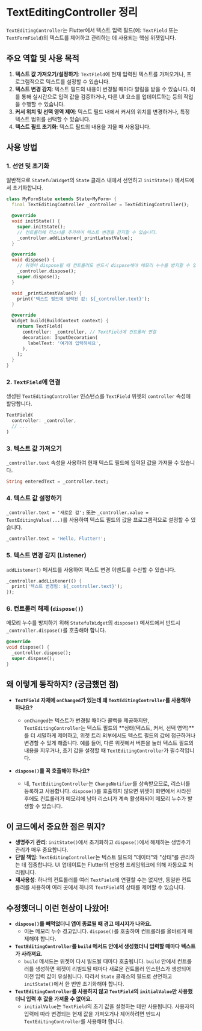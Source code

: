 # TextEditingController 정리

`TextEditingController`는 Flutter에서 텍스트 입력 필드(예: `TextField` 또는 `TextFormField`)의 텍스트를 제어하고 관리하는 데 사용되는 핵심 위젯입니다.

## 주요 역할 및 사용 목적

1.  **텍스트 값 가져오기/설정하기**: `TextField`에 현재 입력된 텍스트를 가져오거나, 프로그램적으로 텍스트를 설정할 수 있습니다.
2.  **텍스트 변경 감지**: 텍스트 필드의 내용이 변경될 때마다 알림을 받을 수 있습니다. 이를 통해 실시간으로 입력 값을 검증하거나, 다른 UI 요소를 업데이트하는 등의 작업을 수행할 수 있습니다.
3.  **커서 위치 및 선택 영역 제어**: 텍스트 필드 내에서 커서의 위치를 변경하거나, 특정 텍스트 범위를 선택할 수 있습니다.
4.  **텍스트 필드 초기화**: 텍스트 필드의 내용을 지울 때 사용됩니다.

## 사용 방법

### 1. 선언 및 초기화

일반적으로 `StatefulWidget`의 `State` 클래스 내에서 선언하고 `initState()` 메서드에서 초기화합니다.

```dart
class MyFormState extends State<MyForm> {
  final TextEditingController _controller = TextEditingController();

  @override
  void initState() {
    super.initState();
    // 컨트롤러에 리스너를 추가하여 텍스트 변경을 감지할 수 있습니다.
    _controller.addListener(_printLatestValue);
  }

  @override
  void dispose() {
    // 위젯이 dispose될 때 컨트롤러도 반드시 dispose해야 메모리 누수를 방지할 수 있습니다.
    _controller.dispose();
    super.dispose();
  }

  void _printLatestValue() {
    print('텍스트 필드에 입력된 값: ${_controller.text}');
  }

  @override
  Widget build(BuildContext context) {
    return TextField(
      controller: _controller, // TextField에 컨트롤러 연결
      decoration: InputDecoration(
        labelText: '여기에 입력하세요',
      ),
    );
  }
}
```

### 2. `TextField`에 연결

생성된 `TextEditingController` 인스턴스를 `TextField` 위젯의 `controller` 속성에 할당합니다.

```dart
TextField(
  controller: _controller,
  // ...
)
```

### 3. 텍스트 값 가져오기

`_controller.text` 속성을 사용하여 현재 텍스트 필드에 입력된 값을 가져올 수 있습니다.

```dart
String enteredText = _controller.text;
```

### 4. 텍스트 값 설정하기

`_controller.text = '새로운 값';` 또는 `_controller.value = TextEditingValue(...)`를 사용하여 텍스트 필드의 값을 프로그램적으로 설정할 수 있습니다.

```dart
_controller.text = 'Hello, Flutter!';
```

### 5. 텍스트 변경 감지 (Listener)

`addListener()` 메서드를 사용하여 텍스트 변경 이벤트를 수신할 수 있습니다.

```dart
_controller.addListener(() {
  print('텍스트 변경됨: ${_controller.text}');
});
```

### 6. 컨트롤러 해제 (`dispose()`)

메모리 누수를 방지하기 위해 `StatefulWidget`의 `dispose()` 메서드에서 반드시 `_controller.dispose()`를 호출해야 합니다.

```dart
@override
void dispose() {
  _controller.dispose();
  super.dispose();
}
```

## 왜 이렇게 동작하지? (궁금했던 점)

*   **`TextField` 자체에 `onChanged`가 있는데 왜 `TextEditingController`를 사용해야 하나요?**
    *   `onChanged`는 텍스트가 변경될 때마다 콜백을 제공하지만, `TextEditingController`는 텍스트 필드의 **상태(텍스트, 커서, 선택 영역)**를 더 세밀하게 제어하고, 위젯 트리 외부에서도 텍스트 필드의 값에 접근하거나 변경할 수 있게 해줍니다. 예를 들어, 다른 위젯에서 버튼을 눌러 텍스트 필드의 내용을 지우거나, 초기 값을 설정할 때 `TextEditingController`가 필수적입니다.

*   **`dispose()`를 꼭 호출해야 하나요?**
    *   네, `TextEditingController`는 `ChangeNotifier`를 상속받으므로, 리스너를 등록하고 사용합니다. `dispose()`를 호출하지 않으면 위젯이 화면에서 사라진 후에도 컨트롤러가 메모리에 남아 리스너가 계속 활성화되어 메모리 누수가 발생할 수 있습니다.

## 이 코드에서 중요한 점은 뭐지?

*   **생명주기 관리**: `initState()`에서 초기화하고 `dispose()`에서 해제하는 생명주기 관리가 매우 중요합니다.
*   **단일 책임**: `TextEditingController`는 텍스트 필드의 "데이터"와 "상태"를 관리하는 데 집중합니다. UI 업데이트는 Flutter의 반응형 프레임워크에 의해 자동으로 처리됩니다.
*   **재사용성**: 하나의 컨트롤러를 여러 `TextField`에 연결할 수는 없지만, 동일한 컨트롤러를 사용하여 여러 곳에서 하나의 `TextField`의 상태를 제어할 수 있습니다.

## 수정했더니 이런 현상이 나왔어!

*   **`dispose()`를 빼먹었더니 앱이 종료될 때 경고 메시지가 나와요.**
    *   이는 메모리 누수 경고입니다. `dispose()`를 호출하여 컨트롤러를 올바르게 해제해야 합니다.
*   **`TextEditingController`를 `build` 메서드 안에서 생성했더니 입력할 때마다 텍스트가 사라져요.**
    *   `build` 메서드는 위젯이 다시 빌드될 때마다 호출됩니다. `build` 안에서 컨트롤러를 생성하면 위젯이 리빌드될 때마다 새로운 컨트롤러 인스턴스가 생성되어 이전 입력 값이 유실됩니다. 따라서 `State` 클래스의 필드로 선언하고 `initState()`에서 한 번만 초기화해야 합니다.
*   **`TextEditingController`를 사용하지 않고 `TextField`의 `initialValue`만 사용했더니 입력 후 값을 가져올 수 없어요.**
    *   `initialValue`는 `TextField`의 초기 값을 설정하는 데만 사용됩니다. 사용자의 입력에 따라 변경되는 현재 값을 가져오거나 제어하려면 반드시 `TextEditingController`를 사용해야 합니다.
